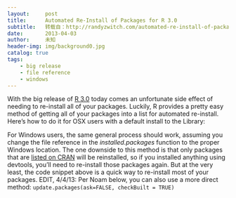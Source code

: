 ```yaml
---
layout:     post
title:      Automated Re-Install of Packages for R 3.0
subtitle:   转载自：http://randyzwitch.com/automated-re-install-of-packages-for-r-3-0/
date:       2013-04-03
author:     未知
header-img: img/background0.jpg
catalog: true
tags:
    - big release
    - file reference
    - windows
---
```


With the big release of [R 3.0](http://www.r-bloggers.com/r-3-0-0-is-released-whats-new-and-how-to-upgrade) today comes an unfortunate side effect of needing to re-install all of your packages. Luckily, R provides a pretty easy method of getting all of your packages into a list for automated re-install.  Here’s how to do it for OSX users with a default install to the Library:

For Windows users, the same general process should work, assuming you change the file reference in the *installed.packages* function to the proper Windows location. The one downside to this method is that only packages that are [listed on CRAN](http://cran.r-project.org/) will be reinstalled, so if you installed anything using devtools, you’ll need to re-install those packages again. But at the very least, the code snippet above is a quick way to re-install most of your packages. EDIT, 4/4/13: Per Noam below, you can also use a more direct method: `update.packages(ask=FALSE, checkBuilt = TRUE)`
